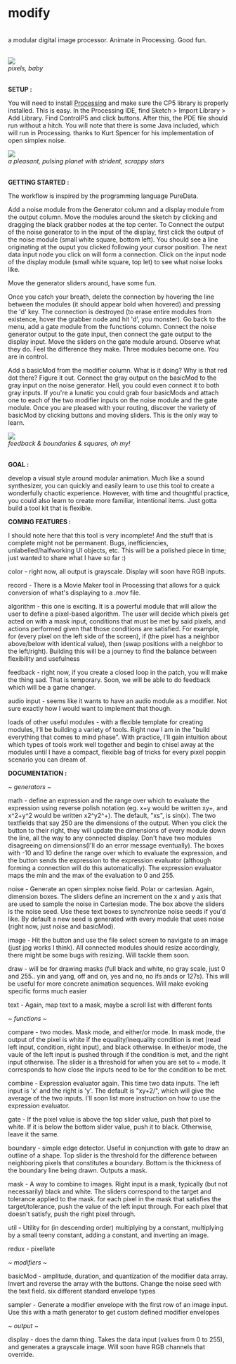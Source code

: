 # modify
<br/>
a modular digital image processor.
Animate in Processing. Good fun. 
<br/><br/>

![](patch.png)
<br/>
*pixels, baby*
<br/>
<br/>


<b>SETUP :</b>

You will need to install [Processing](https://processing.org/download/) and make sure the CP5 library is properly installed. This is easy. In the Processing IDE, find Sketch > Import Library > Add Library. Find ControlP5 and click buttons. After this, the PDE file should run without a hitch. You will note that there is some Java included, which will run in Processing. thanks to Kurt Spencer for his implementation of open simplex noise.

![](erf.gif)
<br/>
*a pleasant, pulsing planet with strident, scrappy stars*
<br/>
<br/>

<b>GETTING STARTED :</b>

The workflow is inspired by the programming language PureData.

Add a noise module from the Generator column and a display module from the output column. Move the modules around the sketch by clicking and dragging the black grabber nodes at the top center. To Connect the output of the noise generator to in the input of the display, first click the output of the noise module (small white square, bottom left). You should see a line originating at the ouput you clicked following your cursor position. The next data input node you click on will form a connection. Click on the input node of the display module (small white square, top let) to see what noise looks like. 

Move the generator sliders around, have some fun.

Once you catch your breath, delete the connection by hovering the line between the modules (it should appear bold when hovered) and pressing the 'd' key. The connection is destroyed (to erase entire modules from existence, hover the grabber node and hit 'd', you monster). Go back to the menu, add a gate module from the functions column. Connect the noise generator output to the gate input, then connect the gate output to the display input. Move the sliders on the gate module around. Observe what they do. Feel the difference they make. Three modules become one. You are in control.

Add a basicMod from the modifier column. What is it doing? Why is that red dot there? Figure it out. Connect the gray output on the basicMod to the gray input on the noise generator. Hell, you could even connect it to both gray inputs. If you're a lunatic you could grab four basicMods and attach one to each of the two modifier inputs on the noise module and the gate module. Once you are pleased with your routing, discover the variety of basicMod by clicking buttons and moving sliders. This is the only way to learn.

![](12-14-20.gif)
<br/>
*feedback & boundaries & squares, oh my!*
<br/>
<br/>

<b>GOAL :</b>

develop a visual style around modular animation. Much like a sound synthesizer, you can quickly and easily learn to use this tool to create a wonderfully chaotic experience. However, with time and thoughtful practice, you could also learn to create more familiar, intentional items. Just gotta build a tool kit that is flexible.

<b>COMING FEATURES :</b>

I should note here that this tool is very incomplete! And the stuff that is complete might not be permanent. Bugs, inefficiencies, unlabelled/halfworking UI objects, etc. This will be a polished piece in time; just wanted to share what I have so far :)

color - right now, all output is grayscale. Display will soon have RGB inputs.

record - There is a Movie Maker tool in Processing that allows for a quick conversion of what's displaying to a .mov file.

algorithm - this one is exciting. It is a powerful module that will allow the user to define a pixel-based algorithm. The user will decide
which pixels get acted on with a mask input, conditions that must be met by said pixels, and actions performed given that those conditions are satisfied. For example, for (every pixel on the left side of the screen), if (the pixel has a neighbor above/below with identical value), then (swap positions with a neighbor to the left/right). Building this will be a journey to find the balance between flexibility and usefulness

feedback - right now, if you create a closed loop in the patch, you will make the thing sad. That is temporary. Soon, we will be able to do feedback which will be a game changer.

audio input - seems like it wants to have an audio module as a modifier. Not sure exactly how I would want to implement that though.

loads of other useful modules - with a flexible template for creating modules, I'll be building a variety of tools. Right now I am in the "build everything that comes to mind phase". With practice, I'll gain intuition about which types of tools work well together and begin to chisel away at the modules until I have a compact, flexible bag of tricks for every pixel poppin scenario you can dream of.

<b>DOCUMENTATION :</b>

<i>~ generators ~</i>

math - define an expression and the range over which to evaluate the expression using reverse polish notation (eg. x+y would be written xy+, and x^2+y^2 would be written x2^y2^+). The default, "xs", is sin(x). The two textfields that say 250 are the dimensions of the output. When you click the button to their right, they will update the dimensions of every module down the line, all the way to any connected display. Don't have two modules disagreeing on dimensions(I'll do an error message eventually). The boxes with -10 and 10 define the range over which to evaluate the expression, and the button sends the expression to the expression evaluator (although forming a connection will do this automatically). The expression evaluator maps the min and the max of the evaluation to 0 and 255.

noise - Generate an open simplex noise field. Polar or cartesian. Again, dimension boxes. The sliders define an increment on the x and y axis that are used to sample the noise in Cartesian mode. The box above the sliders is the noise seed. Use these text boxes to synchronize noise seeds if you'd like. By default a new seed is generated with every module that uses noise (right now, just noise and basicMod).

image - Hit the button and use the file select screen to navigate to an image (just jpg works I think). All connected modules should resize accordingly, there might be some bugs with resizing. Will tackle them soon.

draw - will be for drawing masks (full black and white, no gray scale, just 0 and 255.. yin and yang, off and on, yes and no, no ifs ands or 127s). This will be useful for more concrete animation sequences. Will make evoking specific forms much easier

text - Again, map text to a mask, maybe a scroll list with different fonts


<i>~ functions ~</i>

compare - two modes. Mask mode, and either/or mode. In mask mode, the output of the pixel is white if the equality/inequality condition is met (read left input, condition, right input), and black otherwise. In either/or mode, the vaule of the left input is pushed through if the condition is met, and the right input otherwise. The slider is a threshold for when you are set to = mode. It corresponds to how close the inputs need to be for the condition to be met.

combine - Expression evaluator again. This time two data inputs. The left input is 'x' and the right is 'y'. The default is "xy+2/", which will give the average of the two inputs. I'll soon list more instruction on how to use the expression evaluator.

gate - If the pixel value is above the top slider value, push that pixel to white. If it is below the bottom slider value, push it to black. Otherwise, leave it the same.

boundary - simple edge detector. Useful in conjunction with gate to draw an outline of a shape. Top slider is the threshold for the difference between neighboring pixels that constitutes a boundary. Bottom is the thickness of the boundary line being drawn. Outputs a mask.

mask - A way to combine to images. Right input is a mask, typically (but not necessarily) black and white. The sliders correspond to the target and tolerance applied to the mask. for each pixel in the mask that satisfies the target/tolerance, push the value of the left input through. For each pixel that doesn't satisfy, push the right pixel through.

util - Utility for (in descending order) multiplying by a constant, multiplying by a small teeny constant, adding a constant, and inverting an image.

redux - pixellate


<i>~ modifiers ~</i>

basicMod - amplitude, duration, and quantization of the modifier data array. Invert and reverse the array with the buttons. Change the noise seed with the text field. six different standard envelope types

sampler - Generate a modifier envelope with the first row of an image input. Use this with a math generator to get custom defined modifier envelopes

<i>~ output ~</i>

display - does the damn thing. Takes the data input (values from 0 to 255), and generates a grayscale image. Will soon have RGB channels that override.
